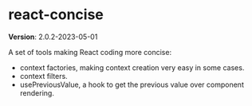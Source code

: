 # react-concise

**Version**: 2.0.2-2023-05-01

A set of tools making React coding more concise:

- context factories, making context creation very easy in some cases.
- context filters.
- usePreviousValue, a hook to get the previous value over component rendering.

